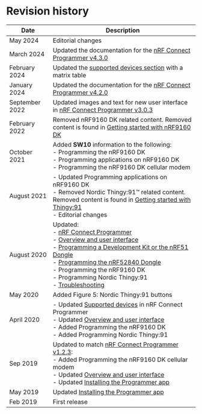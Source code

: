# Revision history

| Date       | Description                                                                                                                                                                                  |
|------------|----------------------------------------------------------------------------------------------------------------------------------------------------------------------------------------------|
| May 2024   | Editorial changes |
| March 2024 | Updated the documentation for the [nRF Connect Programmer v4.3.0](https://github.com/NordicSemiconductor/pc-nrfconnect-programmer/blob/main/Changelog.md)                                               |
| February 2024  | Updated the [supported devices section](index.md#supported-devices) with a matrix table                                               |
| January 2024   | Updated the documentation for the [nRF Connect Programmer v4.2.0](https://github.com/NordicSemiconductor/pc-nrfconnect-programmer/blob/main/Changelog.md)                                               |
| September 2022 | Updated images and text for new user interface in [nRF Connect Programmer v3.0.3](https://github.com/NordicSemiconductor/pc-nrfconnect-programmer/blob/main/Changelog.md#303---2022-06-17)                                               |
| February 2022 | Removed nRF9160 DK related content. Removed content is found in [Getting started with nRF9160 DK](https://docs.nordicsemi.com/bundle/ncs-latest/page/nrf/device_guides/working_with_nrf/nrf91/nrf9160_gs.html)                         |
| October 2021  | Added **SW10** information to the following:</br>   - Programming the nRF9160 DK</br>   - Programming applications on nRF9160 DK</br>   - Programming the nRF9160 DK cellular modem |
| August 2021 | - Updated Programming applications on nRF9160 DK</br>   - Removed Nordic Thingy:91™ related content. Removed content is found in [Getting started with Thingy:91](https://docs.nordicsemi.com/bundle/ncs-latest/page/nrf/device_guides/working_with_nrf/nrf91/thingy91_gsg.html)</br>   - Editorial changes |
| August 2020 | Updated:</br>   - [nRF Connect Programmer](index.md)</br>   - [Overview and user interface](overview.md)</br>   - [Programming a Development Kit or the nRF51 Dongle](programming_dk.md)</br>   - [Programming the nRF52840 Dongle](programming_dongle.md)</br>   - Programming the nRF9160 DK</br>   - Programming Nordic Thingy:91</br>   - [Troubleshooting](troubleshooting.md) |
| May 2020    | Added Figure 5: Nordic Thingy:91 buttons                                                                     |
| April 2020  | - Updated [Supported devices](index.md) in nRF Connect Programmer</br>   - Updated [Overview and user interface](overview.md)</br>   - Added Programming the nRF9160 DK</br>   - Added Programming Nordic Thingy:91 |
| Sep 2019   | Updated to match [nRF Connect Programmer v1.2.3](https://github.com/NordicSemiconductor/pc-nrfconnect-programmer/blob/main/Changelog.md#123---2019-08-30):</br>   - Added Programming the nRF9160 DK cellular modem</br>   - Updated [Overview and user interface](overview.md)</br>   - Updated [Installing the Programmer app](installing.md) |
| May 2019   | Updated [Installing the Programmer app](installing.md)                                                                   |
| Feb 2019   | First release                                                                                                                                                                              |
